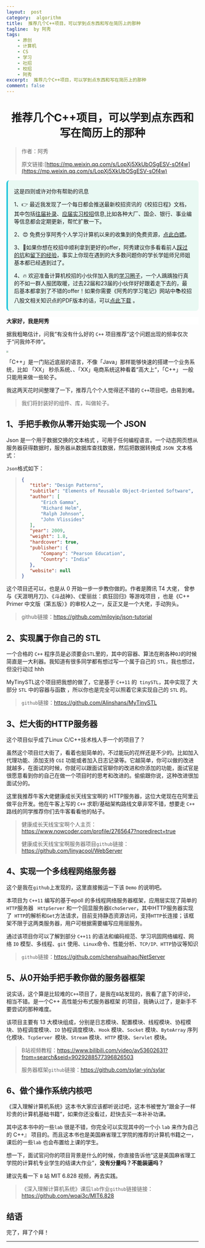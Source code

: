 ```yaml
---
layout:  post
category:  algorithm
title:  推荐几个C++项目，可以学到点东西和写在简历上的那种
tagline:  by 阿秀
tags:
    - 原创
    - 计算机
    - CS
    - 学习
    - 社招
    - 校招
    - 阿秀
excerpt:  推荐几个C++项目，可以学到点东西和写在简历上的那种
comment: false
---
```


<h1 align="center"> 推荐几个C++项目，可以学到点东西和写在简历上的那种</h1>


> 作者：阿秀
>
> 原文链接:[https://mp.weixin.qq.com/s/LopXj5XkUbOSgESV-sOf4w](https://mp.weixin.qq.com/s/LopXj5XkUbOSgESV-sOf4w)


<div style="border-color: #24C6DC;
            background-color: #e9f9f3;         
            margin: 1rem 0;
        padding: .25rem 1rem;
        border-left-width: .3rem;
        border-left-style: solid;
        border-radius: .5rem;
        color: inherit;">
  <p>这是四则或许对你有帮助的讯息</p>
  <p>1、👉 最近我发现了一个每日都会推送最新校招资讯的《校招日程》文档，其中包括<a style="text-decoration: underline" href="https://flowus.cn/share/ee50d5eb-3cd5-4f74-880e-95b215dd4ff2" target="_blank">往届补录</a>、<a style="text-decoration: underline" href="https://flowus.cn/share/5f327c98-1e31-46c8-b86b-5ac6105e021f" target="_blank">应届实习校招</a>信息,比如各种大厂、国企、银行、事业编等信息都会定期更新，帮忙扩散一下。</p>  
  <p>2、😍
    免费分享阿秀个人学习计算机以来的收集到的免费资源，<a style="text-decoration: underline" href="/notes/07-resources/01-free/01-introduce.html" target="_blank">点此白嫖</a>。
  </p>
  <p>3、🚀如果你想在校招中顺利拿到更好的offer，阿秀建议你多看看前人<a style="text-decoration: underline" href="https://www.yuque.com/tuobaaxiu/httmmc/npg1k81zeq4wfpyz" target="_blank">踩过的坑</a>和<a style="text-decoration: underline"  target="_blank" href="https://www.yuque.com/tuobaaxiu/httmmc/gge9ppd0mbu2d3dp">留下的经验</a>，事实上你现在遇到的大多数问题你的学长学姐师兄师姐基本都已经遇到过了。
  </p>
  <p>4、🔥 欢迎准备计算机校招的小伙伴加入我的<a  style="text-decoration: underline" href="https://www.yuque.com/tuobaaxiu/httmmc/xg0otqvc17wfx4u9" target="_blank">学习圈子</a>，一个人踽踽独行真的不如一群人报团取暖，过去22届和23届的小伙伴好好跟着走下去的，最后基本都拿到了不错的offer！如果你需要《阿秀的学习笔记》网站中📚︎校招八股文相关知识点的PDF版本的话，可以<a style="text-decoration: underline" href="/notes/08-other/02-question.html#_5、如何下载阿秀的学习笔记内容pdf版本" target="_blank">点此下载</a> 。</p>   </div>

<div>
    <p style="background-color: #FFFFFF;font-weight: bold;"  >大家好，我是阿秀</p>
</div>

据我粗略估计，问我“有没有什么好的 `C++` 项目推荐“这个问题出现的频率仅次于“问我帅不帅“。

<img src="https://axiu-image-bed.oss-cn-shanghai.aliyuncs.com/img/202205121409029.png" style="zoom:30%;" />

「<span class="fontblue">C++</span>」是一门贴近底层的语言，不像「<span class="fontblue">Java</span>」那样能够快速的搭建一个业务系统，比如 「<span class="fontblue">XX</span>」 秒杀系统、、「<span class="fontblue">XX</span>」电商系统这种看着“高大上“，「<span class="fontblue">C++</span>」 一般只能用来做一些轮子。

我这两天花时间整理了一下，推荐几个个人觉得还不错的 `C++`项目吧，由易到难。

> 我们将封装好的组件、库，叫做轮子。 

## 1、手把手教你从零开始实现一个 JSON

Json 是一个用于数据交换的文本格式 ，可用于任何编程语言。一个动态网页想从服务器获得数据时，服务器从数据库查找数据，然后把数据转换成 `JSON `文本格式：

`Json`格式如下：

>```json
>{
>    "title": "Design Patterns",
>    "subtitle": "Elements of Reusable Object-Oriented Software",
>    "author": [
>        "Erich Gamma",
>        "Richard Helm",
>        "Ralph Johnson",
>        "John Vlissides"
>    ],
>    "year": 2009,
>    "weight": 1.8,
>    "hardcover": true,
>    "publisher": {
>        "Company": "Pearson Education",
>        "Country": "India"
>    },
>    "website": null
>}
>```

这个项目还可以，也是从 0 开始一步一步教你做的。作者是腾讯 T4   大佬， 曾参与《天涯明月刀》、《斗战神》、《爱丽丝：疯狂回归》等游戏项目 ，也是《C++ Primer 中文版（第五版）》的审校人之一，反正又是一个大佬，手动狗头。

>github链接：https://github.com/miloyip/json-tutorial

## 2、实现属于你自己的 STL

一个合格的 `C++` 程序员是必须要会`STL`里的，其中的容器、算法在刷各种`OJ`的时候简直是一大利器。我知道有很多同学都有想过写一个属于自己的 `STL`，我也想过，但没行动过 hhh

MyTinySTL这个项目把我想的做了，它是基于 `C++11` 的` tinySTL`，其中实现了 大部分 `STL` 中的容器与函数 ，所以你也是完全可以照着它来实现自己的 `STL` 的。

>`github`链接：https://github.com/Alinshans/MyTinySTL

## 3、烂大街的HTTP服务器

这个项目似乎成了Linux C/C++技术栈人手一个的项目了？

虽然这个项目烂大街了，看着也挺简单的，不过能玩的花样还是不少的。比如加入代理功能、添加支持 `CGI` 功能或者加入日志记录等。它越简单，你可以做的改进就越多，在面试的时候，你就可以跟面试官聊你的改进和你添加的功能，面试官是很愿意看到你的自己在做一个项目时的思考和改进的。偷偷跟你说，这种改进很加面试分的。

这里我推荐牛客大佬健康成长天线宝宝啊的 HTTP服务器，这位大佬现在在阿里云做平台开发。他在牛客上写的 `C++` 求职/基础架构路线文章非常不错，想要走 `C++` 路线的同学推荐你们去牛客看看他的帖子。

> 健康成长天线宝宝啊个人主页：https://www.nowcoder.com/profile/2765647?noredirect=true
>
> 健康成长天线宝宝啊服务器项目`github`链接：https://github.com/linyacool/WebServer

## 4、实现一个多线程网络服务器 

这个是我在`github`上发现的，这里直接搬运一下该 `Demo` 的说明吧。

本项目为 `C++11` 编写的基于epoll 的多线程网络服务器框架，应用层实现了简单的`HTTP`服务器 ` HttpServer` 和一个回显服务器`EchoServer`，其中HTTP服务器实现了` HTTP`的解析和`Get`方法请求，目前支持静态资源访问，支持`HTTP`长连接；该框架不限于这两类服务器，用户可根据需要编写应用层服务。 

通过该项目你可以了解到部分 `C++11` 的语法和编码规范、学习巩固网络编程、网络 `IO` 模型、多线程、`git` 使用、`Linux`命令、性能分析、`TCP/IP、HTTP`协议等知识

>`github`链接：https://github.com/chenshuaihao/NetServer

## 5、从0开始手把手教你做的服务器框架

说实话，这个算是比较难的`C++`项目了，是我在`B`站发现的，我看了底下的评论，相当不错。是一个C++ 高性能分布式服务器框架 的项目，我确认过了，是新手不要尝试的那种难度。

该项目主要有 13 大模块组成，分别是日志模块、配置模块、线程模块、协程模块、协程调度模块、`IO` 协程调度模块、`Hook` 模块、`Socket` 模块、`ByteArray` 序列化模块、`TcpServer `模块、`Stream` 模块、`HTTP` 模块、`Servlet` 模块。

>B站视频教程：https://www.bilibili.com/video/av53602631?from=search&seid=9029288577396826503
>
>服务器框架`github`链接：https://github.com/sylar-yin/sylar

## 6、做个操作系统内核吧

《深入理解计算机系统》这本书大家应该都听说过吧，这本书被誉为“跟金子一样珍贵的计算机基础书籍”，如果你还没看过，赶快去买一本补补功课。

其中这本书中的一些`lab` 很是不错，你完全可以实现其中的一个小 `lab` 来作为自己的 C++』  项目的。而且这本书也是美国麻省理工学院的推荐的计算机书籍之一，课后的一些`lab` 也会布置给上课的学生。

想一下，面试官问你的项目背景是什么的时候，你直接告诉他“这是美国麻省理工学院的计算机专业学生的结课大作业”，**没有分量吗？不能装逼吗？**

建议先看一下 `B` 站 MIT 6.828  视频，再去实践。

>《深入理解计算机系统》课后`lab`作业`github`链接链接： https://github.com/woai3c/MIT6.828 

## 结语

完了，拜了个拜！




















------

